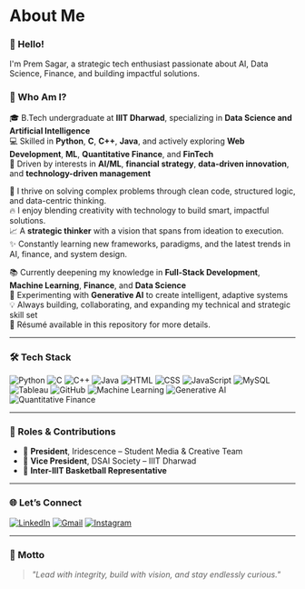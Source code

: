 # About Me

### 👋 Hello!  
I'm Prem Sagar, a strategic tech enthusiast passionate about AI, Data Science, Finance, and building impactful solutions.

### 🌟 Who Am I?  

🎓 B.Tech undergraduate at **IIIT Dharwad**, specializing in **Data Science and Artificial Intelligence**  
💻 Skilled in **Python**, **C**, **C++**, **Java**, and actively exploring **Web Development**, **ML**, **Quantitative Finance**, and **FinTech**  
🚀 Driven by interests in **AI/ML**, **financial strategy**, **data-driven innovation**, and **technology-driven management**  

🧠 I thrive on solving complex problems through clean code, structured logic, and data-centric thinking.  
🔥 I enjoy blending creativity with technology to build smart, impactful solutions.  
📈 A **strategic thinker** with a vision that spans from ideation to execution.  
✨ Constantly learning new frameworks, paradigms, and the latest trends in AI, finance, and system design.  

📚 Currently deepening my knowledge in **Full-Stack Development**, **Machine Learning**, **Finance**, and **Data Science**  
🤖 Experimenting with **Generative AI** to create intelligent, adaptive systems  
💡 Always building, collaborating, and expanding my technical and strategic skill set  
📄 Résumé available in this repository for more details.

---

### 🛠️ Tech Stack

![Python](https://img.shields.io/badge/-Python-05122A?style=flat&logo=python)  ![C](https://img.shields.io/badge/-C-05122A?style=flat&logo=c)  ![C++](https://img.shields.io/badge/-C++-05122A?style=flat&logo=c%2B%2B)  ![Java](https://img.shields.io/badge/-Java-05122A?style=flat&logo=java)  ![HTML](https://img.shields.io/badge/-HTML-05122A?style=flat&logo=html5)  ![CSS](https://img.shields.io/badge/-CSS-05122A?style=flat&logo=css3)  ![JavaScript](https://img.shields.io/badge/-JavaScript-05122A?style=flat&logo=javascript)  ![MySQL](https://img.shields.io/badge/-MySQL-05122A?style=flat&logo=mysql)  ![Tableau](https://img.shields.io/badge/-Tableau-05122A?style=flat&logo=tableau)  ![GitHub](https://img.shields.io/badge/-GitHub-05122A?style=flat&logo=github)  ![Machine Learning](https://img.shields.io/badge/-Machine%20Learning-05122A?style=flat&logo=scikit-learn)  ![Generative AI](https://img.shields.io/badge/-Generative%20AI-05122A?style=flat&logo=openai)  ![Quantitative Finance](https://img.shields.io/badge/-Quantitative%20Finance-05122A?style=flat&logo=chartdotjs)  

---

### 🎯 Roles & Contributions  

- 🎨 **President**, Iridescence – Student Media & Creative Team  
- 🧭 **Vice President**, DSAI Society – IIIT Dharwad 
- 🏀 **Inter-IIIT Basketball Representative**  

---

### 🌐 Let’s Connect  

<p align="left">  
  <a href="https://www.linkedin.com/in/prem-sagar-t-k/" target="_blank"><img alt="LinkedIn" src="https://img.shields.io/badge/LinkedIn-blue?style=flat&logo=linkedin"></a>  
  <a href="mailto:premsagartk@gmail.com" target="_blank"><img alt="Gmail" src="https://img.shields.io/badge/Gmail-red?style=flat&logo=gmail"></a>  
  <a href="https://www.instagram.com/premsagar.tk/" target="_blank"><img alt="Instagram" src="https://img.shields.io/badge/Instagram-purple?style=flat&logo=instagram"></a>  
</p>  

---

### 💬 Motto  

> _"Lead with integrity, build with vision, and stay endlessly curious."_

